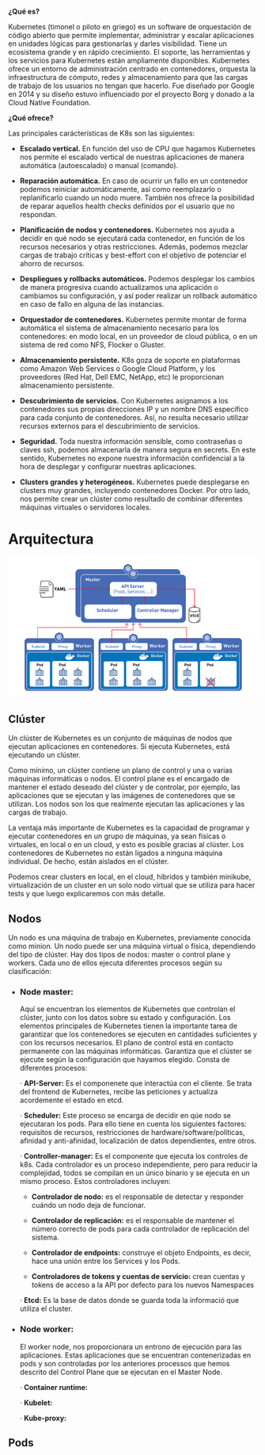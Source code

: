 **¿Qué es?**

Kubernetes (timonel o piloto en griego) es un software de orquestación de código abierto que permite implementar, administrar y escalar aplicaciones en  unidades lógicas para gestionarlas y darles visibilidad. 
Tiene un ecosistema grande y en rápido crecimiento. El soporte, las herramientas y los servicios para Kubernetes están ampliamente disponibles.
Kubernetes ofrece un entorno de administración centrado en contenedores, orquesta la infraestructura de cómputo, redes y almacenamiento para que las cargas de trabajo de los usuarios no tengan que hacerlo.
Fue diseñado por Google en 2014 y su diseño estuvo influenciado por el proyecto Borg y donado a la Cloud Native Foundation.

**¿Qué ofrece?** 

Las principales carácterísticas de K8s son las siguientes:

- **Escalado vertical.** En función del uso de CPU que hagamos Kubernetes nos permite el escalado vertical de nuestras aplicaciones de manera automática (autoescalado) o manual (comando).

- **Reparación automática.** En caso de ocurrir un fallo en un contenedor podemos reiniciar automáticamente, así como reemplazarlo o replanificarlo cuando un nodo muere. También nos ofrece la posibilidad de reparar aquellos health checks definidos por el usuario que no respondan.

- **Planificación de nodos y contenedores.** Kubernetes nos ayuda a decidir en qué nodo se ejecutará cada contenedor, en función de los recursos necesarios y otras restricciones. Además, podemos mezclar cargas de trabajo críticas y best-effort con el objetivo de potenciar el ahorro de recursos.

- **Despliegues y rollbacks automáticos.** Podemos desplegar los cambios de manera progresiva cuando actualizamos una aplicación o cambiamos su configuración, y así poder realizar un rollback automático en caso de fallo en alguna de las instancias.

- **Orquestador de contenedores.** Kubernetes permite montar de forma automática el sistema de almacenamiento necesario para los contenedores: en modo local, en un proveedor de cloud pública, o en un sistema de red como NFS, Flocker o Gluster.

- **Almacenamiento persistente.** K8s goza de soporte en plataformas como Amazon Web Services o Google Cloud Platform, y los proveedores (Red Hat, Dell EMC, NetApp, etc) le proporcionan almacenamiento persistente.

- **Descubrimiento de servicios.** Con Kubernetes asignamos a los contenedores sus propias direcciones IP y un nombre DNS específico para cada conjunto de contenedores. Así, no resulta necesario utilizar recursos externos para el descubrimiento de servicios.

- **Seguridad.** Toda nuestra información sensible, como contraseñas o claves ssh, podemos almacenarla de manera segura en secrets. En este sentido, Kubernetes no expone nuestra información confidencial a la hora de desplegar y configurar nuestras aplicaciones.

- **Clusters grandes y heterogéneos.** Kubernetes puede desplegarse en clusters muy grandes, incluyendo contenedores Docker. Por otro lado, nos permite crear un clúster como resultado de combinar diferentes máquinas virtuales o servidores locales.

# Arquitectura<a name="arquitectura"></a>

![](images/archi3.png)

## **Clúster**

Un clúster de Kubernetes es un conjunto de máquinas de nodos que ejecutan aplicaciones en contenedores. Si ejecuta Kubernetes, está ejecutando un clúster.

Como mínimo, un clúster contiene un plano de control y una o varias máquinas informáticas o nodos. El control plane es el encargado de mantener el estado deseado del clúster y de controlar, por ejemplo, las aplicaciones que se ejecutan y las imágenes de contenedores que se utilizan. Los nodos son los que realmente ejecutan las aplicaciones y las cargas de trabajo.

La ventaja más importante de Kubernetes es la capacidad de programar y ejecutar contenedores en un grupo de máquinas, ya sean físicas o virtuales, en local o en un cloud, y esto es posible gracias al clúster. Los contenedores de Kubernetes no están ligados a ninguna máquina individual. De hecho, están aislados en el clúster.

Podemos crear clusters en local, en el cloud, híbridos y también minikube, virtualización de un cluster en un solo nodo virtual que se utiliza para hacer tests y que luego explicaremos con más detalle.



## **Nodos**

Un nodo es una máquina de trabajo en Kubernetes, previamente conocida como minion. Un nodo puede ser una máquina virtual o física, dependiendo del tipo de clúster. Hay dos tipos de nodos: master o control plane y workers. Cada uno de ellos ejecuta diferentes procesos según su clasificación:

- ### **Node master:**

	Aquí se encuentran los elementos de Kubernetes que controlan el clúster, junto con los datos sobre su estado y configuración. Los elementos principales de Kubernetes tienen la importante tarea de garantizar que los contenedores se ejecuten en cantidades suficientes y con los recursos necesarios. 
	El plano de control está en contacto permanente con las máquinas informáticas. Garantiza que el clúster se ejecute según la configuración que hayamos elegido.
	Consta de diferentes procesos:

	· **API-Server:**
	Es el componenete que interactúa con el cliente. Se trata del frontend de Kubernetes, recibe las peticiones y actualiza acordemente el estado en etcd.

	· **Scheduler:**
	Este proceso se encarga de decidir en qúe nodo se ejecutaran los pods. Para ello tiene en cuenta los siguientes factores: requisitos de recursos, restricciones de hardware/software/políticas, afinidad y anti-afinidad, localización de datos dependientes, entre otros.

	· **Controller-manager:**
	Es el componente que ejecuta los controles de k8s. Cada controlador es un proceso independiente, pero para reducir la complejidad, todos se compilan en un único binario y se ejecuta en un mismo proceso. Estos controladores incluyen:

    - **Controlador de nodo:** es el responsable de detectar y responder cuándo un nodo deja de funcionar.

    - **Controlador de replicación:** es el responsable de mantener el número correcto de pods para cada controlador de replicación del sistema.
    
    - **Controlador de endpoints:** construye el objeto Endpoints, es decir, hace una unión entre los Services y los Pods.

    - **Controladores de tokens y cuentas de servicio:** crean cuentas y tokens de acceso a la API por defecto para los nuevos Namespaces

	· **Etcd:** Es la base de datos donde se guarda toda la informació que utiliza el cluster.



- ### **Node worker:**

	El worker node, nos proporcionara un entrono de ejecución para las aplicaciones. Estas aplicaciones que se encuentran contenerizadas en pods y son controladas por los anteriores processos que hemos descrito del Control Plane que se ejecutan en el Master Node.

	· **Container runtime:**

	· **Kubelet:**

	· **Kube-proxy:**



## **Pods**


